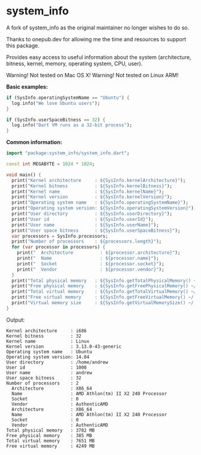 system_info
=====

A fork of system_info as the original maintainer no longer wishes to do so.

Thanks to onepub.dev for allowing me the time and resources to support this package.

Provides easy access to useful information about the system (architecture, bitness, kernel, memory, operating system, CPU, user).

Warning! Not tested on Mac OS X!
Warning! Not tested on Linux ARM!

**Basic examples:**

```dart
if (SysInfo.operatingSystemName == "Ubuntu") {
  log.info("We love Ubuntu users");
}
```

```dart
if (SysInfo.userSpaceBitness == 32) {
  log.info("Dart VM runs as a 32-bit process");
}
```

**Common information:**

```dart
import "package:system_info/system_info.dart";

const int MEGABYTE = 1024 * 1024;

void main() {
  print("Kernel architecture     : ${SysInfo.kernelArchitecture}");
  print("Kernel bitness          : ${SysInfo.kernelBitness}");
  print("Kernel name             : ${SysInfo.kernelName}");
  print("Kernel version          : ${SysInfo.kernelVersion}");
  print("Operating system name   : ${SysInfo.operatingSystemName}");
  print("Operating system version: ${SysInfo.operatingSystemVersion}");
  print("User directory          : ${SysInfo.userDirectory}");
  print("User id                 : ${SysInfo.userId}");
  print("User name               : ${SysInfo.userName}");
  print("User space bitness      : ${SysInfo.userSpaceBitness}");
  var processors = SysInfo.processors;
  print("Number of processors    : ${processors.length}");
  for (var processor in processors) {
    print("  Architecture          : ${processor.architecture}");
    print("  Name                  : ${processor.name}");
    print("  Socket                : ${processor.socket}");
    print("  Vendor                : ${processor.vendor}");
  }
  print("Total physical memory   : ${SysInfo.getTotalPhysicalMemory() ~/ MEGABYTE} MB");
  print("Free physical memory    : ${SysInfo.getFreePhysicalMemory() ~/ MEGABYTE} MB");
  print("Total virtual memory    : ${SysInfo.getTotalVirtualMemory() ~/ MEGABYTE} MB");
  print("Free virtual memory     : ${SysInfo.getFreeVirtualMemory() ~/ MEGABYTE} MB");
  print("Virtual memory size     : ${SysInfo.getVirtualMemorySize() ~/ MEGABYTE} MB");
}

```

Output:

```
Kernel architecture     : i686
Kernel bitness          : 32
Kernel name             : Linux
Kernel version          : 3.13.0-43-generic
Operating system name   : Ubuntu
Operating system version: 14.04
User directory          : /home/andrew
User id                 : 1000
User name               : andrew
User space bitness      : 32
Number of processors    : 2
  Architecture          : X86_64
  Name                  : AMD Athlon(tm) II X2 240 Processor
  Socket                : 0
  Vendor                : AuthenticAMD
  Architecture          : X86_64
  Name                  : AMD Athlon(tm) II X2 240 Processor
  Socket                : 0
  Vendor                : AuthenticAMD
Total physical memory   : 3782 MB
Free physical memory    : 385 MB
Total virtual memory    : 7651 MB
Free virtual memory     : 4249 MB
```

